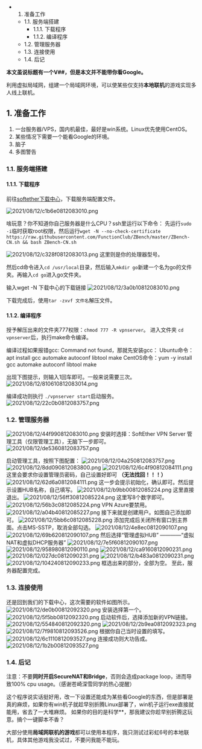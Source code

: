 <!-- TOC -->

- 1. 准备工作
    - 1.1. 服务端搭建
        - 1.1.1. 下载程序
        - 1.1.2. 编译程序
    - 1.2. 管理服务器
    - 1.3. 连接使用
    - 1.4. 后记

<!-- /TOC -->
**本文虽说标题有一个V##，但是本文并不能带你看Google。**

利用虚拟局域网，组建一个局域网环境，可以使某些仅支持**本地联机**的游戏实现多人线上联机。

## 1. 准备工作
1. 一台服务器/VPS，国内机最佳，最好是win系统。Linux优先使用CentOS。
2. 某些情况下需要一个能看Google的环境。
3. 脑子
4. 多图警告

### 1.1. 服务端搭建

#### 1.1.1. 下载程序
前往[softether下载中心](https://www.softether-download.com/cn.aspx)，下载服务端配置文件。

![2021/08/12/c1b6e0812083010.png](https://i1.xktu.xyz/2021/08/12/c1b6e0812083010.png)

啥玩意？你不知道你自己服务器是什么CPU？ssh里运行以下命令：
先运行`sudo -i`临时获取root权限，然后运行`wget -N --no-check-certificate https://raw.githubusercontent.com/FunctionClub/ZBench/master/ZBench-CN.sh && bash ZBench-CN.sh`

![2021/08/12/c328f0812083013.png](https://i1.xktu.xyz/2021/08/12/c328f0812083013.png)
这里则是你的处理器型号。

然后cd命令进入`cd /usr/local`目录，然后输入`mkdir go`新建一个名为go的文件夹。再输入`cd go`进入go文件夹。

输入wget -N 下载中心的下载链接
![2021/08/12/3a0b10812083010.png](https://i1.xktu.xyz/2021/08/12/3a0b10812083010.png)

下载完成后，使用`tar -zxvf 文件名`解压文件。

#### 1.1.2. 编译程序
授予解压出来的文件夹777权限：`chmod 777 -R vpnserver`。
进入文件夹 `cd vpnserver`后，执行make命令编译。

编译过程如果报错gcc: Command not found，那就先安装gcc：
Ubuntu命令：apt install gcc automake autoconf libtool make
CentOS命令：yum -y install gcc automake autoconf libtool make

出现下图提示，则输入1回车即可。一般来说需要三次。
![2021/08/12/810610812083014.png](https://i1.xktu.xyz/2021/08/12/810610812083014.png)

编译成功则执行 `./vpnserver start`启动服务。
![2021/08/12/22c0b0812083757.png](https://i1.xktu.xyz/2021/08/12/22c0b0812083757.png)

### 1.2. 管理服务器
![2021/08/12/44f990812083010.png](https://i1.xktu.xyz/2021/08/12/44f990812083010.png)
安装时选择：SoftEther VPN Server 管理工具（仅限管理工具），无脑下一步即可。
![2021/08/12/de5360812083757.png](https://i1.xktu.xyz/2021/08/12/de5360812083757.png)

启动管理工具，按照下图配置：
![2021/08/12/04a250812083757.png](https://i1.xktu.xyz/2021/08/12/04a250812083757.png)
![2021/08/12/8dd090812083800.png](https://i1.xktu.xyz/2021/08/12/8dd090812083800.png)
![2021/08/12/6c4f90812084111.png](https://i1.xktu.xyz/2021/08/12/6c4f90812084111.png)
这里会要求你设置管理员密码，自己设置好即可 **（无法找回！！！）**
![2021/08/12/62d6a0812084111.png](https://i1.xktu.xyz/2021/08/12/62d6a0812084111.png)
这一步会提示初始化，确认即可。然后提示设置HUB名称，自己填写。
![2021/08/12/b9bb00812085224.png](https://i1.xktu.xyz/2021/08/12/b9bb00812085224.png)
这里直接退出。
![2021/08/12/56ff30812085224.png](https://i1.xktu.xyz/2021/08/12/56ff30812085224.png)
这里写8个数字即可。
![2021/08/12/56b3c0812085224.png](https://i1.xktu.xyz/2021/08/12/56b3c0812085224.png)
VPN Azure要禁用。
![2021/08/12/a04b40812085227.png](https://i1.xktu.xyz/2021/08/12/a04b40812085227.png)
接下来就是创建用户。如图自己添加即可。
![2021/08/12/5bb6c0812085228.png](https://i1.xktu.xyz/2021/08/12/5bb6c0812085228.png)
添加完成后关闭所有窗口到主界面。点击MS-SSTP，取消全部勾选。
![2021/08/12/4e8ec0812090107.png](https://i1.xktu.xyz/2021/08/12/4e8ec0812090107.png)
![2021/08/12/69b620812090107.png](https://i1.xktu.xyz/2021/08/12/69b620812090107.png)
然后选择“管理虚拟HUB” ————“虚拟NAT和虚拟DHCP服务器”
![2021/08/12/7e5f60812090107.png](https://i1.xktu.xyz/2021/08/12/7e5f60812090107.png)
![2021/08/12/958980812090110.png](https://i1.xktu.xyz/2021/08/12/958980812090110.png)
![2021/08/12/ca9160812090231.png](https://i1.xktu.xyz/2021/08/12/ca9160812090231.png)
![2021/08/12/027dc0812090231.png](https://i1.xktu.xyz/2021/08/12/027dc0812090231.png)
![2021/08/12/b483a0812090231.png](https://i1.xktu.xyz/2021/08/12/b483a0812090231.png)
![2021/08/12/104240812090233.png](https://i1.xktu.xyz/2021/08/12/104240812090233.png)
框选出来的部分，全部为空。
至此，服务器配置完成。

### 1.3. 连接使用
还是回到我们的下载中心，这次需要的软件如图所示。
![2021/08/12/de0b00812092320.png](https://i1.xktu.xyz/2021/08/12/de0b00812092320.png)
安装选择第一个。
![2021/08/12/5f5bb0812092320.png](https://i1.xktu.xyz/2021/08/12/5f5bb0812092320.png)
启动软件后，选择添加新的VPN链接。
![2021/08/12/554840812092320.png](https://i1.xktu.xyz/2021/08/12/554840812092320.png)
![2021/08/12/2b9ea0812092323.png](https://i1.xktu.xyz/2021/08/12/2b9ea0812092323.png)
![2021/08/12/7f9810812093526.png](https://i1.xktu.xyz/2021/08/12/7f9810812093526.png)
根据你自己当时设置的填写。
![2021/08/12/6c1110812093527.png](https://i1.xktu.xyz/2021/08/12/6c1110812093527.png)
连接成功则大功告成。
![2021/08/12/1b2b00812093527.png](https://i1.xktu.xyz/2021/08/12/1b2b00812093527.png)

### 1.4. 后记
注意：不要**同时开启SecureNAT和Bridge**，否则会造成package loop，进而导致100% cpu usage。（感谢苍崎深雪同学的热心提醒）

这个程序说实话挺好用，改一下设置还能成为某些看Google的东西，但是部署是真的麻烦，如果你有win机子就趁早别折腾Linux部署了，win机子运行exe直接就能用，省去了一大堆麻烦。
如果你的目的是科学**，那我建议你趁早别折腾这玩意。搞个一键脚本不香？

大部分使用**局域网联机的游戏**都可以使用本程序，我只测试过彩虹6号的本地联机，具体其他游戏我没试过，不要问我能不能玩。